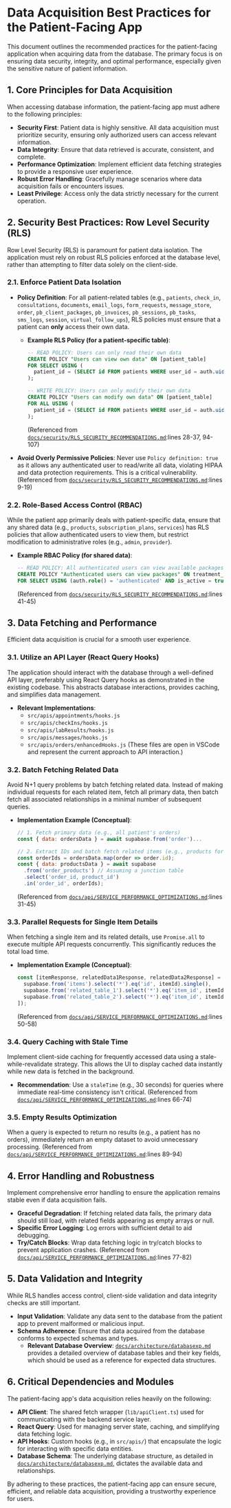 # Data Acquisition Best Practices for the Patient-Facing App

This document outlines the recommended practices for the patient-facing application when acquiring data from the database. The primary focus is on ensuring data security, integrity, and optimal performance, especially given the sensitive nature of patient information.

## 1. Core Principles for Data Acquisition

When accessing database information, the patient-facing app must adhere to the following principles:

*   **Security First**: Patient data is highly sensitive. All data acquisition must prioritize security, ensuring only authorized users can access relevant information.
*   **Data Integrity**: Ensure that data retrieved is accurate, consistent, and complete.
*   **Performance Optimization**: Implement efficient data fetching strategies to provide a responsive user experience.
*   **Robust Error Handling**: Gracefully manage scenarios where data acquisition fails or encounters issues.
*   **Least Privilege**: Access only the data strictly necessary for the current operation.

## 2. Security Best Practices: Row Level Security (RLS)

Row Level Security (RLS) is paramount for patient data isolation. The application must rely on robust RLS policies enforced at the database level, rather than attempting to filter data solely on the client-side.

### 2.1. Enforce Patient Data Isolation

*   **Policy Definition**: For all patient-related tables (e.g., `patients`, `check_in`, `consultations`, `documents`, `email_logs`, `form_requests`, `message_store`, `order`, `pb_client_packages`, `pb_invoices`, `pb_sessions`, `pb_tasks`, `sms_logs`, `session`, `virtual_follow_ups`), RLS policies must ensure that a patient can **only** access their own data.
    *   **Example RLS Policy (for a patient-specific table)**:
        ```sql
        -- READ POLICY: Users can only read their own data
        CREATE POLICY "Users can view own data" ON [patient_table]
        FOR SELECT USING (
          patient_id = (SELECT id FROM patients WHERE user_id = auth.uid())
        );

        -- WRITE POLICY: Users can only modify their own data
        CREATE POLICY "Users can modify own data" ON [patient_table]
        FOR ALL USING (
          patient_id = (SELECT id FROM patients WHERE user_id = auth.uid())
        );
        ```
        (Referenced from [`docs/security/RLS_SECURITY_RECOMMENDATIONS.md`](docs/security/RLS_SECURITY_RECOMMENDATIONS.md):lines 28-37, 94-107)

*   **Avoid Overly Permissive Policies**: Never use `Policy definition: true` as it allows any authenticated user to read/write all data, violating HIPAA and data protection requirements. This is a critical vulnerability.
    (Referenced from [`docs/security/RLS_SECURITY_RECOMMENDATIONS.md`](docs/security/RLS_SECURITY_RECOMMENDATIONS.md):lines 9-19)

### 2.2. Role-Based Access Control (RBAC)

While the patient app primarily deals with patient-specific data, ensure that any shared data (e.g., `products`, `subscription_plans`, `services`) has RLS policies that allow authenticated users to view them, but restrict modification to administrative roles (e.g., `admin`, `provider`).

*   **Example RBAC Policy (for shared data)**:
    ```sql
    -- READ POLICY: All authenticated users can view available packages
    CREATE POLICY "Authenticated users can view packages" ON treatment_package
    FOR SELECT USING (auth.role() = 'authenticated' AND is_active = true);
    ```
    (Referenced from [`docs/security/RLS_SECURITY_RECOMMENDATIONS.md`](docs/security/RLS_SECURITY_RECOMMENDATIONS.md):lines 41-45)

## 3. Data Fetching and Performance

Efficient data acquisition is crucial for a smooth user experience.

### 3.1. Utilize an API Layer (React Query Hooks)

The application should interact with the database through a well-defined API layer, preferably using React Query hooks as demonstrated in the existing codebase. This abstracts database interactions, provides caching, and simplifies data management.

*   **Relevant Implementations**:
    *   `src/apis/appointments/hooks.js`
    *   `src/apis/checkIns/hooks.js`
    *   `src/apis/labResults/hooks.js`
    *   `src/apis/messages/hooks.js`
    *   `src/apis/orders/enhancedHooks.js`
    (These files are open in VSCode and represent the current approach to API interaction.)

### 3.2. Batch Fetching Related Data

Avoid N+1 query problems by batch fetching related data. Instead of making individual requests for each related item, fetch all primary data, then batch fetch all associated relationships in a minimal number of subsequent queries.

*   **Implementation Example (Conceptual)**:
    ```javascript
    // 1. Fetch primary data (e.g., all patient's orders)
    const { data: ordersData } = await supabase.from('order')...

    // 2. Extract IDs and batch fetch related items (e.g., products for all orders)
    const orderIds = ordersData.map(order => order.id);
    const { data: productsData } = await supabase
      .from('order_products') // Assuming a junction table
      .select('order_id, product_id')
      .in('order_id', orderIds);
    ```
    (Referenced from [`docs/api/SERVICE_PERFORMANCE_OPTIMIZATIONS.md`](docs/api/SERVICE_PERFORMANCE_OPTIMIZATIONS.md):lines 31-45)

### 3.3. Parallel Requests for Single Item Details

When fetching a single item and its related details, use `Promise.all` to execute multiple API requests concurrently. This significantly reduces the total load time.

*   **Implementation Example (Conceptual)**:
    ```javascript
    const [itemResponse, relatedData1Response, relatedData2Response] = await Promise.all([
      supabase.from('items').select('*').eq('id', itemId).single(),
      supabase.from('related_table_1').select('*').eq('item_id', itemId),
      supabase.from('related_table_2').select('*').eq('item_id', itemId)
    ]);
    ```
    (Referenced from [`docs/api/SERVICE_PERFORMANCE_OPTIMIZATIONS.md`](docs/api/SERVICE_PERFORMANCE_OPTIMIZATIONS.md):lines 50-58)

### 3.4. Query Caching with Stale Time

Implement client-side caching for frequently accessed data using a stale-while-revalidate strategy. This allows the UI to display cached data instantly while new data is fetched in the background.

*   **Recommendation**: Use a `staleTime` (e.g., 30 seconds) for queries where immediate real-time consistency isn't critical.
    (Referenced from [`docs/api/SERVICE_PERFORMANCE_OPTIMIZATIONS.md`](docs/api/SERVICE_PERFORMANCE_OPTIMIZATIONS.md):lines 66-74)

### 3.5. Empty Results Optimization

When a query is expected to return no results (e.g., a patient has no orders), immediately return an empty dataset to avoid unnecessary processing.
(Referenced from [`docs/api/SERVICE_PERFORMANCE_OPTIMIZATIONS.md`](docs/api/SERVICE_PERFORMANCE_OPTIMIZATIONS.md):lines 89-94)

## 4. Error Handling and Robustness

Implement comprehensive error handling to ensure the application remains stable even if data acquisition fails.

*   **Graceful Degradation**: If fetching related data fails, the primary data should still load, with related fields appearing as empty arrays or null.
*   **Specific Error Logging**: Log errors with sufficient detail to aid debugging.
*   **Try/Catch Blocks**: Wrap data fetching logic in try/catch blocks to prevent application crashes.
    (Referenced from [`docs/api/SERVICE_PERFORMANCE_OPTIMIZATIONS.md`](docs/api/SERVICE_PERFORMANCE_OPTIMIZATIONS.md):lines 77-82)

## 5. Data Validation and Integrity

While RLS handles access control, client-side validation and data integrity checks are still important.

*   **Input Validation**: Validate any data sent to the database from the patient app to prevent malformed or malicious input.
*   **Schema Adherence**: Ensure that data acquired from the database conforms to expected schemas and types.
    *   **Relevant Database Overview**: [`docs/architecture/databasexp.md`](docs/architecture/databasexp.md) provides a detailed overview of database tables and their key fields, which should be used as a reference for expected data structures.

## 6. Critical Dependencies and Modules

The patient-facing app's data acquisition relies heavily on the following:

*   **API Client**: The shared fetch wrapper (`lib/apiClient.ts`) used for communicating with the backend service layer.
*   **React Query**: Used for managing server state, caching, and simplifying data fetching logic.
*   **API Hooks**: Custom hooks (e.g., in `src/apis/`) that encapsulate the logic for interacting with specific data entities.
*   **Database Schema**: The underlying database structure, as detailed in [`docs/architecture/databasexp.md`](docs/architecture/databasexp.md), dictates the available data and relationships.

By adhering to these practices, the patient-facing app can ensure secure, efficient, and reliable data acquisition, providing a trustworthy experience for users.
